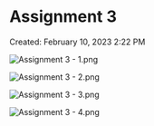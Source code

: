 # Assignment 3

Created: February 10, 2023 2:22 PM

![Assignment 3 - 1.png](Grasshopper_Rhino_course/Student%20showcase/Assignment_3/Assignment_3_-_1.png)

![Assignment 3 - 2.png](Grasshopper_Rhino_course/Student%20showcase/Assignment_3/Assignment_3_-_2.png)

![Assignment 3 - 3.png](Grasshopper_Rhino_course/Student%20showcase/Assignment_3/Assignment_3_-_3.png)

![Assignment 3 - 4.png](Grasshopper_Rhino_course/Student%20showcase/Assignment_3/Assignment_3_-_4.png)